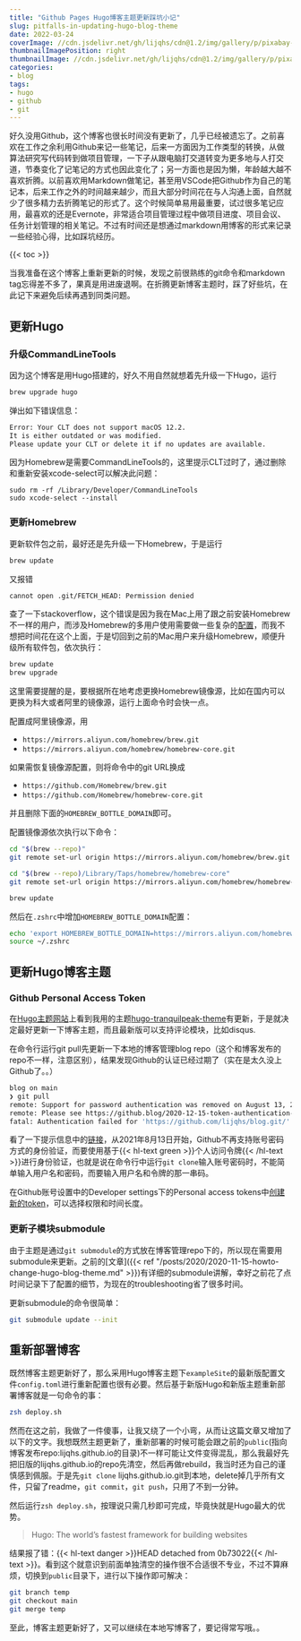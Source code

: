 ```yaml
---
title: "Github Pages Hugo博客主题更新踩坑小记"
slug: pitfalls-in-updating-hugo-blog-theme
date: 2022-03-24
coverImage: //cdn.jsdelivr.net/gh/lijqhs/cdn@1.2/img/gallery/p/pixabay-nature.jpg
thumbnailImagePosition: right
thumbnailImage: //cdn.jsdelivr.net/gh/lijqhs/cdn@1.2/img/gallery/p/pixabay-nature.jpg
categories:
- blog
tags:
- hugo
- github
- git
---
```


好久没用Github，这个博客也很长时间没有更新了，几乎已经被遗忘了。之前喜欢在工作之余利用Github来记一些笔记<!--more-->，后来一方面因为工作类型的转换，从做算法研究写代码转到做项目管理，一下子从跟电脑打交道转变为更多地与人打交道，节奏变化了记笔记的方式也因此变化了；另一方面也是因为懒，年龄越大越不喜欢折腾。以前喜欢用Markdown做笔记，甚至用VSCode把Github作为自己的笔记本，后来工作之外的时间越来越少，而且大部分时间花在与人沟通上面，自然就少了很多精力去折腾笔记的形式了。这个时候简单易用最重要，试过很多笔记应用，最喜欢的还是Evernote，非常适合项目管理过程中做项目进度、项目会议、任务计划管理的相关笔记。不过有时间还是想通过markdown用博客的形式来记录一些经验心得，比如踩坑经历。

{{< toc >}}

当我准备在这个博客上重新更新的时候，发现之前很熟练的git命令和markdown tag忘得差不多了，果真是用进废退啊。在折腾更新博客主题时，踩了好些坑，在此记下来避免后续再遇到同类问题。

## 更新Hugo

### 升级CommandLineTools

因为这个博客是用Hugo搭建的，好久不用自然就想着先升级一下Hugo，运行
```bash
brew upgrade hugo
```

弹出如下错误信息：
```bash
Error: Your CLT does not support macOS 12.2.
It is either outdated or was modified.
Please update your CLT or delete it if no updates are available.
```

因为Homebrew是需要CommandLineTools的，这里提示CLT过时了，通过删除和重新安装xcode-select可以解决此问题：
```
sudo rm -rf /Library/Developer/CommandLineTools
sudo xcode-select --install
```

### 更新Homebrew

更新软件包之前，最好还是先升级一下Homebrew，于是运行
```bash
brew update
```

又报错
```bash
cannot open .git/FETCH_HEAD: Permission denied
```

查了一下stackoverflow，这个错误是因为我在Mac上用了跟之前安装Homebrew不一样的用户，而涉及Homebrew的多用户使用需要做一些复杂的[配置][homebrew-multiuser]，而我不想把时间花在这个上面，于是切回到之前的Mac用户来升级Homebrew，顺便升级所有软件包，依次执行：
```bash
brew update
brew upgrade
```

这里需要提醒的是，要根据所在地考虑更换Homebrew镜像源，比如在国内可以更换为科大或者阿里的镜像源，运行上面命令时会快一点。

配置成阿里镜像源，用
- `https://mirrors.aliyun.com/homebrew/brew.git`
- `https://mirrors.aliyun.com/homebrew/homebrew-core.git`

如果需恢复镜像源配置，则将命令中的git URL换成
- `https://github.com/Homebrew/brew.git`
- `https://github.com/Homebrew/homebrew-core.git`

并且删除下面的`HOMEBREW_BOTTLE_DOMAIN`即可。

配置镜像源依次执行以下命令：
```bash
cd "$(brew --repo)"
git remote set-url origin https://mirrors.aliyun.com/homebrew/brew.git

cd "$(brew --repo)/Library/Taps/homebrew/homebrew-core"
git remote set-url origin https://mirrors.aliyun.com/homebrew/homebrew-core.git

brew update
```

然后在`.zshrc`中增加`HOMEBREW_BOTTLE_DOMAIN`配置：
```bash
echo 'export HOMEBREW_BOTTLE_DOMAIN=https://mirrors.aliyun.com/homebrew/homebrew-bottles' >> ~/.zshrc
source ~/.zshrc
```

## 更新Hugo博客主题

### Github Personal Access Token

在[Hugo主题网站](https://themes.gohugo.io/)上看到我用的主题[hugo-tranquilpeak-theme](https://github.com/kakawait/hugo-tranquilpeak-theme)有更新，于是就决定最好更新一下博客主题，而且最新版可以支持评论模块，比如disqus.

在命令行运行git pull先更新一下本地的博客管理blog repo（这个和博客发布的repo不一样，注意区别），结果发现Github的认证已经过期了（实在是太久没上Github了。。）
```bash
blog on main 
❯ git pull
remote: Support for password authentication was removed on August 13, 2021. Please use a personal access token instead.
remote: Please see https://github.blog/2020-12-15-token-authentication-requirements-for-git-operations/ for more information.
fatal: Authentication failed for 'https://github.com/lijqhs/blog.git/'
```

看了一下提示信息中的[链接](https://github.blog/2020-12-15-token-authentication-requirements-for-git-operations/)，从2021年8月13日开始，Github不再支持账号密码方式的身份验证，而要使用基于{{< hl-text green >}}个人访问令牌{{< /hl-text >}}进行身份验证，也就是说在命令行中运行`git clone`输入账号密码时，不能简单输入用户名和密码，而要输入用户名和令牌的那一串码。

在Github账号设置中的Developer settings下的Personal access tokens中[创建新的token][personal-access-token]，可以选择权限和时间长度。

### 更新子模块submodule

由于主题是通过`git submodule`的方式放在博客管理repo下的，所以现在需要用submodule来更新。之前的[文章]({{< ref "/posts/2020/2020-11-15-howto-change-hugo-blog-theme.md" >}})有详细的submodule讲解，幸好之前花了点时间记录下了配置的细节，为现在的troubleshooting省了很多时间。

更新submodule的命令很简单：
```bash
git submodule update --init
```

## 重新部署博客

既然博客主题更新好了，那么采用Hugo博客主题下`exampleSite`的最新版配置文件`config.toml`进行重新配置也很有必要。然后基于新版Hugo和新版主题重新部署博客就是一句命令的事：
```bash
zsh deploy.sh
```

然而在这之前，我做了一件傻事，让我又绕了一个小弯，从而让这篇文章又增加了以下的文字。我想既然主题更新了，重新部署的时候可能会跟之前的`public`(指向博客发布repo:lijqhs.github.io的目录)不一样可能让文件变得混乱，那么我最好先把旧版的lijqhs.github.io的repo先清空，然后再做rebuild，我当时还为自己的谨慎感到佩服。于是先`git clone` lijqhs.github.io.git到本地，delete掉几乎所有文件，只留了readme，`git commit`，`git push`，只用了不到一分钟。

然后运行`zsh deploy.sh`，按理说只需几秒即可完成，毕竟快就是Hugo最大的优势。

> Hugo: The world’s fastest framework for building websites

结果报了错：{{< hl-text danger >}}HEAD detached from 0b73022{{< /hl-text >}}。看到这个就意识到前面单独清空的操作很不合适很不专业，不过不算麻烦，切换到`public`目录下，进行以下操作即可解决：

```bash
git branch temp
git checkout main
git merge temp
```

至此，博客主题更新好了，又可以继续在本地写博客了，要记得常写哦。。



[homebrew-multiuser]: https://stackoverflow.com/questions/41840479/how-to-use-homebrew-on-a-multi-user-macos-sierra-setup
[personal-access-token]: https://docs.github.com/en/authentication/keeping-your-account-and-data-secure/creating-a-personal-access-token
[git-submodule]: https://git-scm.com/docs/git-submodule